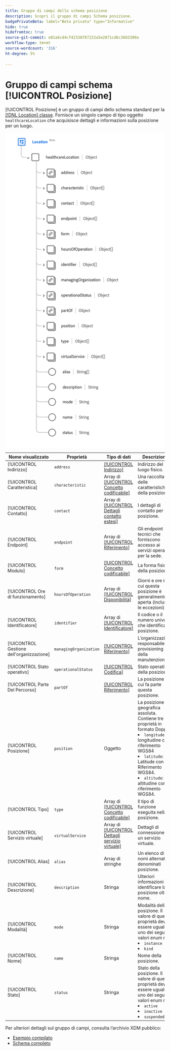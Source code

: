 ```yaml
---
title: Gruppo di campi dello schema posizione
description: Scopri il gruppo di campi Schema posizione.
badgePrivateBeta: label="Beta privata" type="Informative"
hide: true
hidefromtoc: true
source-git-commit: e01a6cd4cf42338f87222a5e2871cd6c3683309a
workflow-type: tm+mt
source-wordcount: '316'
ht-degree: 5%

---
```


# Gruppo di campi schema [!UICONTROL Posizione]

[!UICONTROL Posizione] è un gruppo di campi dello schema standard per la [[!DNL Location] classe](../../classes/location.md). Fornisce un singolo campo di tipo oggetto `healthcareLocation` che acquisisce dettagli e informazioni sulla posizione per un luogo.

![Struttura del gruppo di campi](../../images/field-groups/location.png)

| Nome visualizzato | Proprietà | Tipo di dati | Descrizione |
| --- | --- | --- | --- |
| [!UICONTROL Indirizzo] | `address` | [[!UICONTROL Indirizzo]](../../data-types/healthcare/address.md) | Indirizzo del luogo fisico. |
| [!UICONTROL Caratteristica] | `characteristic` | Array di [[!UICONTROL Concetto codificabile]](../../data-types/healthcare/codeable-concept.md) | Una raccolta delle caratteristiche della posizione. |
| [!UICONTROL Contatto] | `contact` | Array di [[!UICONTROL Dettagli contatto estesi]](../../data-types/healthcare/extended-contact-detail.md) | I dettagli di contatto per la posizione. |
| [!UICONTROL Endpoint] | `endpoint` | Array di [[!UICONTROL Riferimento]](../../data-types/healthcare/reference.md) | Gli endpoint tecnici che forniscono accesso ai servizi operativi per la sede. |
| [!UICONTROL Modulo] | `form` | [[!UICONTROL Concetto codificabile]](../../data-types/healthcare/codeable-concept.md) | La forma fisica della posizione. |
| [!UICONTROL Ore di funzionamento] | `hoursOfOperation` | Array di [[!UICONTROL Disponibilità]](../../data-types/healthcare/availability.md) | Giorni e ore in cui questa posizione è generalmente aperta (incluse le eccezioni). |
| [!UICONTROL Identificatore] | `identifier` | Array di [[!UICONTROL Identificatore]](../../data-types/healthcare/identifier.md) | Il codice o il numero univoco che identifica la posizione. |
| [!UICONTROL Gestione dell&#39;organizzazione] | `managingOrganization` | [[!UICONTROL Riferimento]](../../data-types/healthcare/reference.md) | L’organizzazione responsabile del provisioning e della manutenzione. |
| [!UICONTROL Stato operativo] | `operationalStatus` | [[!UICONTROL Codifica]](../../data-types/healthcare/coding.md) | Stato operativo della posizione. |
| [!UICONTROL Parte Del Percorso] | `partOf` | [[!UICONTROL Riferimento]](../../data-types/healthcare/reference.md) | La posizione di cui fa parte questa posizione. |
| [!UICONTROL Posizione] | `position` | Oggetto | La posizione geografica assoluta. Contiene tre proprietà in formato Doppio: <li>`longitude`: longitudine con riferimento WGS84</li> <li>`latitude`: Latitude con Riferimento WGS84.</li> <li>`altitude`: altitudine con riferimento WGS84.</li> |
| [!UICONTROL Tipo] | `type` | Array di [[!UICONTROL Concetto codificabile]](../../data-types/healthcare/codeable-concept.md) | Il tipo di funzione eseguita nella posizione. |
| [!UICONTROL Servizio virtuale] | `virtualService` | Array di [[!UICONTROL Dettagli servizio virtuale]](../../data-types/healthcare/virtual-service-detail.md) | Dettagli di connessione di un servizio virtuale. |
| [!UICONTROL Alias] | `alias` | Array di stringhe | Un elenco di nomi alternativi denominati posizione. |
| [!UICONTROL Descrizione] | `description` | Stringa | Ulteriori informazioni per identificare la posizione oltre il nome. |
| [!UICONTROL Modalità] | `mode` | Stringa | Modalità della posizione. Il valore di questa proprietà deve essere uguale a uno dei seguenti valori enum noti. <li> `instance` </li> <li> `kind` </li> |
| [!UICONTROL Nome] | `name` | Stringa | Nome della posizione. |
| [!UICONTROL Stato] | `status` | Stringa | Stato della posizione. Il valore di questa proprietà deve essere uguale a uno dei seguenti valori enum noti. <li> `active` </li> <li> `inactive` </li> <li> `suspended` </li> |

Per ulteriori dettagli sul gruppo di campi, consulta l’archivio XDM pubblico:

* [Esempio compilato](https://github.com/adobe/xdm/blob/master/extensions/industry/healthcare/fhir/fieldgroups/location.example.1.json)
* [Schema completo](https://github.com/adobe/xdm/blob/master/extensions/industry/healthcare/fhir/fieldgroups/location.schema.json)
